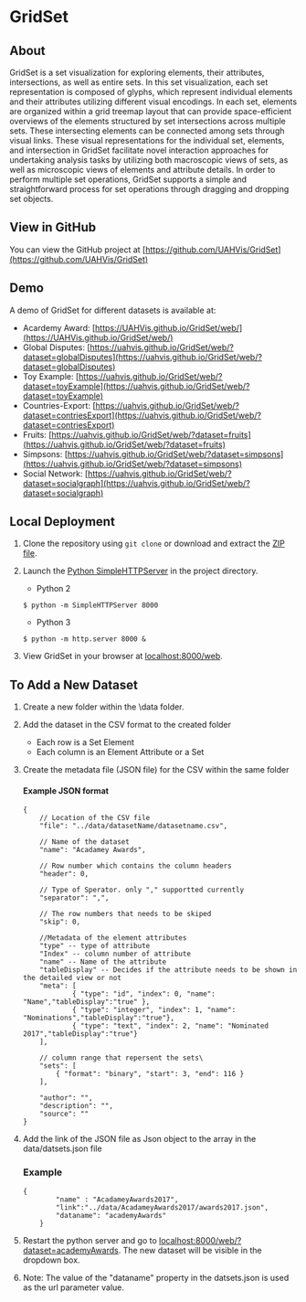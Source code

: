 # GridSet

## About

GridSet is a set visualization for exploring elements, their attributes, intersections, as well as entire sets. In this set visualization, each set representation is composed of glyphs, which represent individual elements and their attributes utilizing different visual encodings. In each set, elements are organized within a grid treemap layout that can provide space-efficient overviews of the elements structured by set intersections across multiple sets. These intersecting elements can be connected among sets through visual links. These visual representations for the individual set, elements, and intersection in GridSet facilitate novel interaction approaches for undertaking analysis tasks by utilizing both macroscopic views of sets, as well as microscopic views of elements and attribute details. In order to perform multiple set operations, GridSet supports a simple and straightforward process for set operations through dragging and dropping set objects. 

## View in GitHub

You can view the GitHub project at [https://github.com/UAHVis/GridSet](https://github.com/UAHVis/GridSet)


## Demo

A demo of GridSet for different datasets is available at:  
* Acardemy Award: [https://UAHVis.github.io/GridSet/web/](https://UAHVis.github.io/GridSet/web/)
* Global Disputes: [https://uahvis.github.io/GridSet/web/?dataset=globalDisputes](https://uahvis.github.io/GridSet/web/?dataset=globalDisputes)
* Toy Example: [https://uahvis.github.io/GridSet/web/?dataset=toyExample](https://uahvis.github.io/GridSet/web/?dataset=toyExample)
* Countries-Export: [https://uahvis.github.io/GridSet/web/?dataset=contriesExport](https://uahvis.github.io/GridSet/web/?dataset=contriesExport)
* Fruits: [https://uahvis.github.io/GridSet/web/?dataset=fruits](https://uahvis.github.io/GridSet/web/?dataset=fruits)
* Simpsons: [https://uahvis.github.io/GridSet/web/?dataset=simpsons](https://uahvis.github.io/GridSet/web/?dataset=simpsons)
* Social Network: [https://uahvis.github.io/GridSet/web/?dataset=socialgraph](https://uahvis.github.io/GridSet/web/?dataset=socialgraph)


## Local Deployment

1. Clone the repository using ```git clone``` or download and extract the [ZIP file](https://github.com/UAHVis/GridSet/archive/master.zip).
1. Launch the [Python SimpleHTTPServer](https://docs.python.org/2/library/simplehttpserver.html) in the project directory.
	
	* Python 2
   ```
   $ python -m SimpleHTTPServer 8000
   ```
   * Python 3
   ```
   $ python -m http.server 8000 &
   ```


1. View GridSet in your browser at [localhost:8000/web](http://localhost:8000/web).

## To Add a New Dataset

1. Create a new folder within the \data folder.
1. Add the dataset in the CSV format to the created folder
	* Each row is a Set Element
	* Each column is an Element Attribute or a Set
	
1. Create the metadata file (JSON file) for the CSV within the same folder
	#### Example JSON format
	```
	{	
		// Location of the CSV file
		"file": "../data/datasetName/datasetname.csv",
	
		// Name of the dataset	
		"name": "Acadamey Awards", 
	
		// Row number which contains the column headers
		"header": 0, 
	
		// Type of Sperator. only "," supportted currently	
		"separator": ",", 
	
		// The row numbers that needs to be skiped
		"skip": 0, 
	
		//Metadata of the element attributes
		"type" -- type of attribute	
		"Index" -- column number of attribute
		"name" -- Name of the attribute
		"tableDisplay" -- Decides if the attribute needs to be shown in  the detailed view or not
		"meta": [ 
				{ "type": "id", "index": 0, "name": "Name","tableDisplay":"true" },
				{ "type": "integer", "index": 1, "name": "Nominations","tableDisplay":"true"},	
				{ "type": "text", "index": 2, "name": "Nominated 2017","tableDisplay":"true"}
		], 
	
		// column range that repersent the sets\ 
		"sets": [
			{ "format": "binary", "start": 3, "end": 116 }
		],
	
    	"author": "",
    	"description": "",
    	"source": ""
	}

1. Add the link of the JSON file as Json object to the array in the data/datsets.json file
	### Example
	```
	{
        	"name" : "AcadameyAwards2017",
        	"link":"../data/AcadameyAwards2017/awards2017.json",
			"dataname": "academyAwards"
    	}
	```
1. Restart the python server and go to [localhost:8000/web/?dataset=academyAwards](http://localhost:8000/web/?dataset=academyAwards). The new dataset will be visible in the dropdown box.
1. Note: The value of the "dataname" property in the datsets.json is used as the url parameter value.
